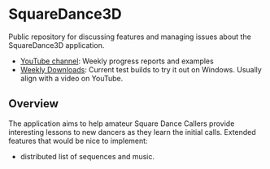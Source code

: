 # SquareDance3D
Public repository for discussing features and managing issues about the SquareDance3D application.

* [YouTube channel](https://www.youtube.com/channel/UCKik-zwObsilpnvELXpUdxA): Weekly progress reports and examples
* [Weekly Downloads](https://drive.google.com/drive/folders/1A36XsmlD1fPv3AOVBwsENzOP1rlg5SjX?usp=drive_link): Current test builds to try it out on Windows. Usually align with a video on YouTube.

## Overview
The application aims to help amateur Square Dance Callers provide interesting lessons to new dancers as they learn the initial calls.
Extended features that would be nice to implement:
* distributed list of sequences and music.
